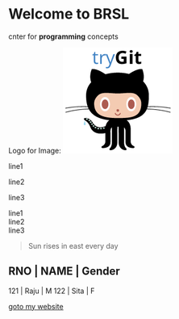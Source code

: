 # Welcome to BRSL

cnter for **programming** concepts

Logo for Image: ![](images/Git.png)

line1

line2

line3


line1  
line2  
line3


>  Sun rises in east
> every day


RNO | NAME | Gender
--------------------
121 | Raju | M
122 | Sita | F


[goto my website](www.brsl.net)














